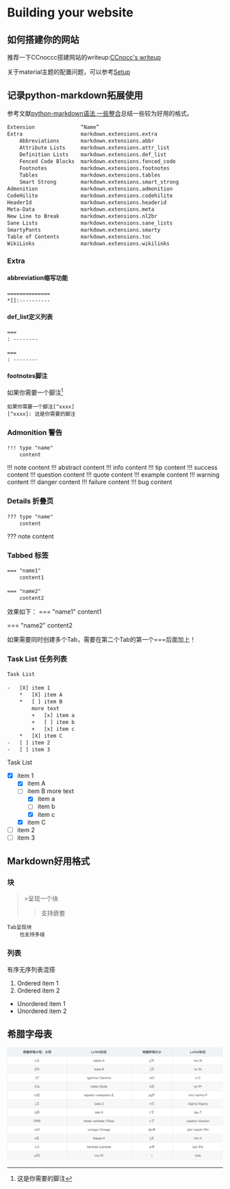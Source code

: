 # Building your website
## 如何搭建你的网站
推荐一下CCnoccc搭建网站的writeup:[CCnocc's writeup](https://zjuccnocc.github.io/BlogWriteup/Mkdocs%E4%BD%BF%E7%94%A8Writeup/)

关于material主题的配置问题，可以参考[Setup](https://squidfunk.github.io/mkdocs-material/setup/)
## 记录python-markdown拓展使用
参考文献[python-markdown语法](https://blog.csdn.net/P_LarT/article/details/55819896?ops_request_misc=&request_id=&biz_id=102&utm_term=python%20markdown&utm_medium=distribute.pc_search_result.none-task-blog-2~all~sobaiduweb~default-4-55819896.nonecase&spm=1018.2226.3001.4187),[一些整合](https://facelessuser.github.io/pymdown-extensions/extensions/mark/)总结一些较为好用的格式。

```text title="Python-Markdown拓展库"
Extension               “Name”
Extra                   markdown.extensions.extra
    Abbreviations       markdown.extensions.abbr
    Attribute Lists     markdown.extensions.attr_list
    Definition Lists    markdown.extensions.def_list
    Fenced Code Blocks  markdown.extensions.fenced_code
    Footnotes           markdown.extensions.footnotes
    Tables              markdown.extensions.tables
    Smart Strong        markdown.extensions.smart_strong
Admonition              markdown.extensions.admonition
CodeHilite              markdown.extensions.codehilite
HeaderId                markdown.extensions.headerid
Meta-Data               markdown.extensions.meta
New Line to Break       markdown.extensions.nl2br
Sane Lists              markdown.extensions.sane_lists
SmartyPants             markdown.extensions.smarty
Table of Contents       markdown.extensions.toc
WikiLinks               markdown.extensions.wikilinks
```
### Extra
#### abbreviation缩写功能
```text title="格式"
==============
*[]:----------
```

#### def_list定义列表
```text title="格式"
===
: --------

===
: --------
```

#### footnotes脚注
如果你需要一个脚注[^xxxx]
[^xxxx]: 这是你需要的脚注

```text title="格式"
如果你需要一个脚注[^xxxx]
[^xxxx]: 这是你需要的脚注
```

### Admonition 警告
```text title="格式"
!!! type "name"
    content
```

!!! note 
    content
!!! abstract
    content
!!! info
    content 
!!! tip
    content 
!!! success
    content 
!!! question
    content 
!!! quote
    content
!!! example
    content
!!! warning
    content 
!!! danger 
    content 
!!! failure
    content 
!!! bug
    content 
    
### Details 折叠页
```text title="格式"
??? type "name"
    content
```
??? note 
    content



### Tabbed 标签

```text title="格式（内部可以镶嵌代码块、列表等）"
=== "name1"
    content1

=== "name2"
    content2
```

效果如下：
=== "name1"
    content1

=== "name2"
    content2

如果需要同时创建多个Tab，需要在第二个Tab的第一个===后面加上！

### Task List 任务列表
```text title="格式"
Task List

-   [X] item 1
    *   [X] item A
    *   [ ] item B
        more text
        +   [x] item a
        +   [ ] item b
        +   [x] item c
    *   [X] item C
-   [ ] item 2
-   [ ] item 3
```
Task List

-   [X] item 1
    *   [X] item A
    *   [ ] item B
        more text
        +   [x] item a
        +   [ ] item b
        +   [x] item c
    *   [X] item C
-   [ ] item 2
-   [ ] item 3

## Markdown好用格式
### 块
>   \>呈现一个块
>>支持嵌套

    Tab呈现块
        也支持多级
### 列表
有序无序列表混搭

1. Ordered item 1
2. Ordered item 2

- Unordered item 1
- Unordered item 2
## 希腊字母表
![希腊字母表](image.png)

